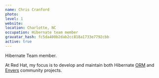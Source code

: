 ```yaml
---
name: Chris Cranford
photo:
level: 1
website:
location: Charlotte, NC
occupation: Hibernate team member
gravatar_hash: fc5da400b2dab2cc818a1733e7792cbb
active: true
---
```

Hibernate Team member.

At Red Hat, my focus is to develop and maintain both Hibernate [ORM](https://hibernate.org/orm) and [Envers](https://hibernate.org/orm/envers) community projects.
